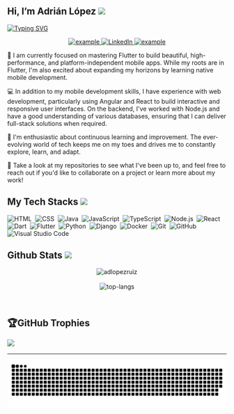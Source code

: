 ## Hi, I’m Adrián López <img src = "https://raw.githubusercontent.com/MartinHeinz/MartinHeinz/master/wave.gif" width = 30px> 
<p>
  <a href="https://git.io/typing-svg"><img src="https://readme-typing-svg.herokuapp.com?font=Fira+Code&pause=1000&width=435&lines=Welcome+to+my+GitHub+Profile;I%C2%B4m+Mobile+%26+Web+developer;Always+ready+for+a+new+challenge%2C+I'm+keen+to+learn+and+grow." alt="Typing SVG" /></a>
</p>

<p align ="center">
  
  <a href="mailto:adrianlopezruiz.dev@gmail.com?subject=Feedback%20From%20Github&body=Hello," target="_blank">
    <img src="https://img.shields.io/badge/Gmail-D14836?style=for-the-badge&logo=gmail&logoColor=white" alt="example"/>
  </a>
   <a href="https://www.linkedin.com/in/adrianlopezdev" target="_blank">
    <img alt="LinkedIn" src="https://img.shields.io/badge/LinkedIn-0077B5?style=for-the-badge&logo=linkedin&logoColor=white">
  </a>   
 
  </a>  
  <a href="https://twitter.com/adrilopezdev" target="_blank">
      <img src="https://img.shields.io/badge/Twitter-1DA1F2.svg?style=for-the-badge&logo=twitter&logoColor=white" alt="example"/>
    </a>
  </p>


<p >🎯 I am currently focused on mastering Flutter to build beautiful, high-performance, and platform-independent mobile apps. While my roots are in Flutter, I'm also excited about expanding my horizons by learning native mobile development.

💻 In addition to my mobile development skills, I have experience with web development, particularly using Angular and React to build interactive and responsive user interfaces. On the backend, I've worked with Node.js and have a good understanding of various databases, ensuring that I can deliver full-stack solutions when required.

🌱 I'm enthusiastic about continuous learning and improvement. The ever-evolving world of tech keeps me on my toes and drives me to constantly explore, learn, and adapt.

🔭 Take a look at my repositories to see what I've been up to, and feel free to reach out if you'd like to collaborate on a project or learn more about my work!
</p>

<div>

  ## My Tech Stacks <img src = "https://media2.giphy.com/media/QssGEmpkyEOhBCb7e1/giphy.gif?cid=ecf05e47a0n3gi1bfqntqmob8g9aid1oyj2wr3ds3mg700bl&rid=giphy.gif" width = 32px>  &nbsp;

  ![HTML](https://img.shields.io/badge/-HTML-0D1117?style=flat&logo=HTML5)&nbsp;
  ![CSS](https://img.shields.io/badge/-CSS-0D1117?style=flat&logo=CSS3&logoColor=1572B6)&nbsp;
  ![Java](https://img.shields.io/badge/Java-0D1117?style=flat&logo=java)&nbsp;
  ![JavaScript](https://img.shields.io/badge/-JavaScript-0D1117?style=flat&logo=javascript)&nbsp;
  ![TypeScript](https://img.shields.io/badge/-TypeScript-0D1117?style=flat&logo=typescript)&nbsp;
  ![Node.js](https://img.shields.io/badge/-Node.js-0D1117?style=flat&logo=node.js)&nbsp;
  ![React](https://img.shields.io/badge/-React-0D1117?style=flat&logo=react)&nbsp;
  ![Dart](https://img.shields.io/badge/-Dart-0D1117?style=flat&logo=dart)&nbsp;
  ![Flutter](https://img.shields.io/badge/-Flutter-0D1117?style=flat&logo=flutter)&nbsp;
  ![Python](https://img.shields.io/badge/-Python-0D1117?style=flat&logo=python)&nbsp;
  ![Django](https://img.shields.io/badge/-Django-0D1117?style=flat&logo=django)&nbsp;
  ![Docker](https://img.shields.io/badge/-Docker-0D1117?style=flat&logo=docker)&nbsp;
  ![Git](https://img.shields.io/badge/-Git-0D1117?style=flat&logo=git)&nbsp;
  ![GitHub](https://img.shields.io/badge/-GitHub-0D1117?style=flat&logo=github)&nbsp;
  ![Visual Studio Code](https://img.shields.io/badge/-VS%20Code-0D1117?style=flat&logo=visual-studio-code&logoColor=007ACC)&nbsp;

</div>


## Github Stats <img src = "https://i.pinimg.com/originals/65/c4/f4/65c4f452571be1261e9c623f7da488ac.gif" width = 35px>


<p align="center">
  <img src="https://github-readme-stats.vercel.app/api?username=adlopezruiz&theme=dark&show_icons=true" alt="adlopezruiz" />  
  <br />
  <br />
  <img src="https://github-readme-stats.vercel.app/api/top-langs/?username=adlopezruiz&layout=compact&theme=dark" alt="top-langs" />
</p>

<br/>

## 🏆GitHub Trophies
![](https://github-profile-trophy.vercel.app/?username=adlopezruiz&theme=tokyonight&no-frame=false&no-bg=false&margin-w=4)



----

<p align="center">
  <img  src="https://raw.githubusercontent.com/Elanza-48/Elanza-48/main/resources/img/github-contribution-grid-snake.svg"
    alt="example" />
</p>


